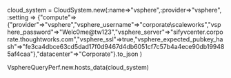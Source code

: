 cloud_system = CloudSystem.new(:name=>"vsphere",:provider=>"vsphere",
  :setting => {"compute"=>{"provider"=>"vsphere","vsphere_username"=>"corporate\\scaleworks","vsphere_password"=>"Welc0me@tw123","vsphere_server"=>"sifyvcenter.corporate.thoughtworks.com","vsphere_ssl"=>true,"vsphere_expected_pubkey_hash"=>"fe3ca4dbce63cd5dad17f0d9467d4db6051cf7c57b4a4ece90db199485af4caa"},"datacenter"=>"Corporate"}.to_json
)

VsphereQueryPerf.new.hosts_data(cloud_system)

